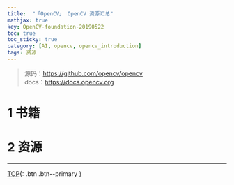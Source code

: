 ```yaml
---
title:  "「OpenCV」 OpenCV 资源汇总"
mathjax: true
key: OpenCV-foundation-20190522
toc: true
toc_sticky: true
category: [AI, opencv, opencv_introduction]
tags: 资源
---
```

<span id='head'></span>  
>源码：<https://github.com/opencv/opencv>   
docs：<https://docs.opencv.org>   


<!--more-->


# 1 书籍

# 2 资源


-------------------  
[TOP](#head){: .btn .btn--primary }

